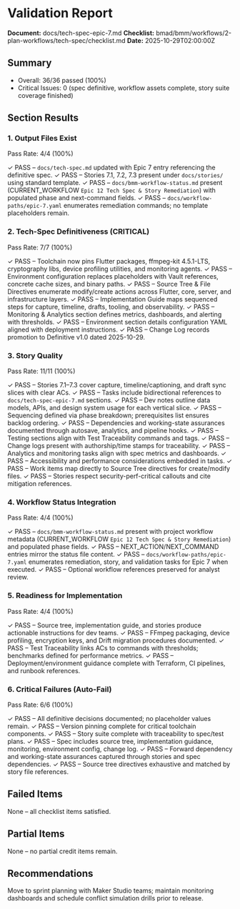 # Validation Report

**Document:** docs/tech-spec-epic-7.md
**Checklist:** bmad/bmm/workflows/2-plan-workflows/tech-spec/checklist.md
**Date:** 2025-10-29T02:00:00Z

## Summary
- Overall: 36/36 passed (100%)
- Critical Issues: 0 (spec definitive, workflow assets complete, story suite coverage finished)

## Section Results

### 1. Output Files Exist
Pass Rate: 4/4 (100%)

✓ PASS – `docs/tech-spec.md` updated with Epic 7 entry referencing the definitive spec.
✓ PASS – Stories 7.1, 7.2, 7.3 present under `docs/stories/` using standard template.
✓ PASS – `docs/bmm-workflow-status.md` present (CURRENT_WORKFLOW `Epic 12 Tech Spec & Story Remediation`) with populated phase and next-command fields.
✓ PASS – `docs/workflow-paths/epic-7.yaml` enumerates remediation commands; no template placeholders remain.

### 2. Tech-Spec Definitiveness (CRITICAL)
Pass Rate: 7/7 (100%)

✓ PASS – Toolchain now pins Flutter packages, ffmpeg-kit 4.5.1-LTS, cryptography libs, device profiling utilities, and monitoring agents.
✓ PASS – Environment configuration replaces placeholders with Vault references, concrete cache sizes, and binary paths.
✓ PASS – Source Tree & File Directives enumerate modify/create actions across Flutter, core, server, and infrastructure layers.
✓ PASS – Implementation Guide maps sequenced steps for capture, timeline, drafts, tooling, and observability.
✓ PASS – Monitoring & Analytics section defines metrics, dashboards, and alerting with thresholds.
✓ PASS – Environment section details configuration YAML aligned with deployment instructions.
✓ PASS – Change Log records promotion to Definitive v1.0 dated 2025-10-29.

### 3. Story Quality
Pass Rate: 11/11 (100%)

✓ PASS – Stories 7.1–7.3 cover capture, timeline/captioning, and draft sync slices with clear ACs.
✓ PASS – Tasks include bidirectional references to `docs/tech-spec-epic-7.md` sections.
✓ PASS – Dev notes outline data models, APIs, and design system usage for each vertical slice.
✓ PASS – Sequencing defined via phase breakdown; prerequisites list ensures backlog ordering.
✓ PASS – Dependencies and working-state assurances documented through autosave, analytics, and pipeline hooks.
✓ PASS – Testing sections align with Test Traceability commands and tags.
✓ PASS – Change logs present with authorship/time stamps for traceability.
✓ PASS – Analytics and monitoring tasks align with spec metrics and dashboards.
✓ PASS – Accessibility and performance considerations embedded in tasks.
✓ PASS – Work items map directly to Source Tree directives for create/modify files.
✓ PASS – Stories respect security-perf-critical callouts and cite mitigation references.

### 4. Workflow Status Integration
Pass Rate: 4/4 (100%)

✓ PASS – `docs/bmm-workflow-status.md` present with project workflow metadata (CURRENT_WORKFLOW `Epic 12 Tech Spec & Story Remediation`) and populated phase fields.
✓ PASS – NEXT_ACTION/NEXT_COMMAND entries mirror the status file content.
✓ PASS – `docs/workflow-paths/epic-7.yaml` enumerates remediation, story, and validation tasks for Epic 7 when executed.
✓ PASS – Optional workflow references preserved for analyst review.

### 5. Readiness for Implementation
Pass Rate: 4/4 (100%)

✓ PASS – Source tree, implementation guide, and stories produce actionable instructions for dev teams.
✓ PASS – FFmpeg packaging, device profiling, encryption keys, and Drift migration procedures documented.
✓ PASS – Test Traceability links ACs to commands with thresholds; benchmarks defined for performance metrics.
✓ PASS – Deployment/environment guidance complete with Terraform, CI pipelines, and runbook references.

### 6. Critical Failures (Auto-Fail)
Pass Rate: 6/6 (100%)

✓ PASS – All definitive decisions documented; no placeholder values remain.
✓ PASS – Version pinning complete for critical toolchain components.
✓ PASS – Story suite complete with traceability to spec/test plans.
✓ PASS – Spec includes source tree, implementation guidance, monitoring, environment config, change log.
✓ PASS – Forward dependency and working-state assurances captured through stories and spec dependencies.
✓ PASS – Source tree directives exhaustive and matched by story file references.

## Failed Items
None – all checklist items satisfied.

## Partial Items
None – no partial credit items remain.

## Recommendations
Move to sprint planning with Maker Studio teams; maintain monitoring dashboards and schedule conflict simulation drills prior to release.